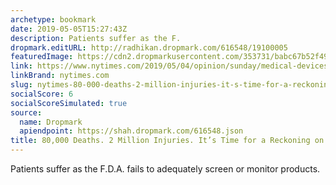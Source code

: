 ```yaml
---
archetype: bookmark
date: 2019-05-05T15:27:43Z
description: Patients suffer as the F.
dropmark.editURL: http://radhikan.dropmark.com/616548/19100005
featuredImage: https://cdn2.dropmarkusercontent.com/353731/babc67b52f490b73635b2d045cb30dc44eb584c1c680aaf1b8f9938c37356f40/thumbnail/merlin_154347360_7cd5e462-7877-4a5d-ab6b-f14da9dace61-articleLarge.jpg?Expires=1557430062&Signature=ZMmCg1np5VoctklZCtNC5uE2dGwVxXMGZ6YzdToaieUXPilxUWaQcDYszWl-ycNgq6hAFcBMr2p3YzHDq94wWQ1ukQX8sJTNvnZv2lkhsa1vSABvtNEHuPMnJ83~VMI6Ax~z~0~X0bh3Dk~qzWdtELcx8ZQe~ShR9d2ZutVtfabk9cSfyttfNDL2faTSJSLoWLgVzxNCv5xJAhXZNhEWOVBUR~KjgjA19C~U5f23i4HCnA9GoTnZnCUSkCuYkpYOxqKbmSpKIs8Gr~hwAsBi4JPT8FvQkGs7khumApy5R~dWZ-pyY45ReLtQpRfFoZzwBZCWwNTlP1zrNWzWdUDQbQ__&Key-Pair-Id=APKAITQYWVEN757ZA4KQ
link: https://www.nytimes.com/2019/05/04/opinion/sunday/medical-devices.html?emc=edit_th_190505&nl=todaysheadlines&nlid=239949420505
linkBrand: nytimes.com
slug: nytimes-80-000-deaths-2-million-injuries-it-s-time-for-a-reckoning-on-medical-devices
socialScore: 6
socialScoreSimulated: true
source:
  name: Dropmark
  apiendpoint: https://shah.dropmark.com/616548.json
title: 80,000 Deaths. 2 Million Injuries. It’s Time for a Reckoning on Medical Devices
---
```

Patients suffer as the F.D.A. fails to adequately screen or monitor products.